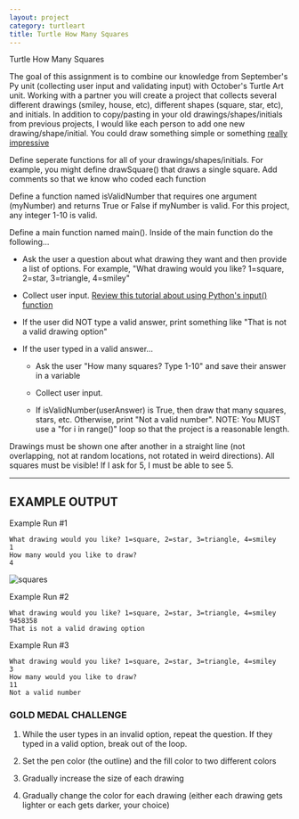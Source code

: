 ```yaml
---
layout: project
category: turtleart
title: Turtle How Many Squares
---
```

Turtle How Many Squares

The goal of this assignment is to combine our knowledge from September's Py unit (collecting user input and validating input) with October's Turtle Art unit. Working with a partner you will create a project that collects several different drawings (smiley, house, etc), different shapes (square, star, etc), and initials. In addition to copy/pasting in your old drawings/shapes/initials from previous projects, I would like each person to add one new drawing/shape/initial. You could draw something simple or something [really impressive](https://bradleycodeu.github.io/apcsp/turtleart/areYouWinningSon.png)



Define seperate functions for all of your drawings/shapes/initials. For example, you might define drawSquare() that draws a single square. Add comments so that we know who coded each function


Define a function named isValidNumber that requires one argument (myNumber) and returns True or False if myNumber is valid. For this project, any integer 1-10 is valid.



Define a main function named main(). Inside of the main function do the following...

  - Ask the user a question about what drawing they want and then provide a list of options. For example, "What drawing would you like? 1=square, 2=star, 3=triangle, 4=smiley"

  - Collect user input. [Review this tutorial about using Python's input() function](https://www.w3schools.com/python/ref_func_input.asp)

  - If the user did NOT type a valid answer, print something like "That is not a valid drawing option"

  - If the user typed in a valid answer...

    - Ask the user "How many squares? Type 1-10" and save their answer in a variable

    - Collect user input.

    - If isValidNumber(userAnswer) is True, then draw that many squares, stars, etc. Otherwise, print "Not a valid number". NOTE: You MUST use a "for i in range()" loop so that the project is a reasonable length.


Drawings must be shown one after another in a straight line (not overlapping, not at random locations, not rotated in weird directions). All squares must be visible! If I ask for 5, I must be able to see 5.


---

## EXAMPLE OUTPUT

Example Run #1
```
What drawing would you like? 1=square, 2=star, 3=triangle, 4=smiley
1
How many would you like to draw?
4
```
![squares](https://bradleycodeu.github.io/apcsp/turtleart/TurtleHowManySquares/squares.jpeg)


Example Run #2
```
What drawing would you like? 1=square, 2=star, 3=triangle, 4=smiley
9458358
That is not a valid drawing option
```

Example Run #3
```
What drawing would you like? 1=square, 2=star, 3=triangle, 4=smiley
3
How many would you like to draw?
11
Not a valid number
```





### GOLD MEDAL CHALLENGE

1. While the user types in an invalid option, repeat the question. If they typed in a valid option, break out of the loop.

2. Set the pen color (the outline) and the fill color to two different colors

3. Gradually increase the size of each drawing

4. Gradually change the color for each drawing (either each drawing gets lighter or each gets darker, your choice)